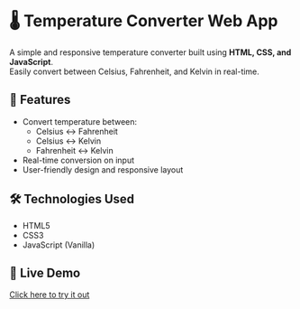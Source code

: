 # 🌡️ Temperature Converter Web App

A simple and responsive temperature converter built using **HTML, CSS, and JavaScript**.  
Easily convert between Celsius, Fahrenheit, and Kelvin in real-time.

## 🚀 Features

- Convert temperature between:
  - Celsius ↔ Fahrenheit
  - Celsius ↔ Kelvin
  - Fahrenheit ↔ Kelvin
- Real-time conversion on input
- User-friendly design and responsive layout

## 🛠️ Technologies Used

- HTML5
- CSS3
- JavaScript (Vanilla)


## 🔗 Live Demo

[Click here to try it out](https://vithobaa.github.io/temp-converter)
